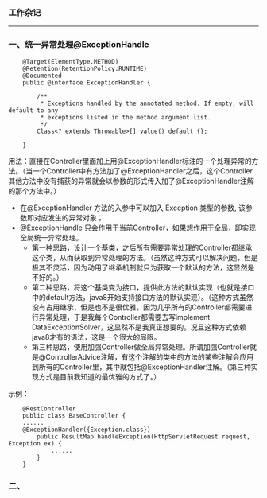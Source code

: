 ### 工作杂记 ###
***

### 一、统一异常处理@ExceptionHandle ###

		@Target(ElementType.METHOD)
		@Retention(RetentionPolicy.RUNTIME)
		@Documented
		public @interface ExceptionHandler {
		
			/**
			 * Exceptions handled by the annotated method. If empty, will default to any
			 * exceptions listed in the method argument list.
			 */
			Class<? extends Throwable>[] value() default {};
		
		}


用法：直接在Controller里面加上用@ExceptionHandler标注的一个处理异常的方法。（当一个Controller中有方法加了@ExceptionHandler之后，这个Controller其他方法中没有捕获的异常就会以参数的形式传入加了@ExceptionHandler注解的那个方法中。）

- 在@ExceptionHandler 方法的入参中可以加入 Exception 类型的参数, 该参数即对应发生的异常对象；
- @ExceptionHandle 只会作用于当前Controller，如果想作用于全局，即实现全局统一异常处理。
	- 第一种思路，设计一个基类，之后所有需要异常处理的Controller都继承这个类，从而获取到异常处理的方法。（虽然这种方式可以解决问题，但是极其不灵活，因为动用了继承机制就只为获取一个默认的方法，这显然是不好的。）
	- 第二种思路，将这个基类变为接口，提供此方法的默认实现（也就是接口中的default方法，java8开始支持接口方法的默认实现）。（这种方式虽然没有占用继承，但是也不是很优雅，因为几乎所有的Controller都需要进行异常处理，于是我每个Controller都需要去写implement DataExceptionSolver，这显然不是我真正想要的。况且这种方式依赖java8才有的语法，这是一个很大的局限。
	- 第三种思路，使用加强Controller做全局异常处理。所谓加强Controller就是@ControllerAdvice注解，有这个注解的类中的方法的某些注解会应用到所有的Controller里，其中就包括@ExceptionHandler注解。（第三种实现方式是目前我知道的最优雅的方式了。）


示例：

		@RestController
		public class BaseController {
		......
		@ExceptionHandler({Exception.class})
		    public ResultMap handleException(HttpServletRequest request, Exception ex) {
				......
			}
		}


### 二、 ###

